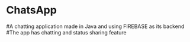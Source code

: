 # ChatsApp
#A chatting application made in Java and using FIREBASE as its backend 
#The app has chatting and status sharing feature 
